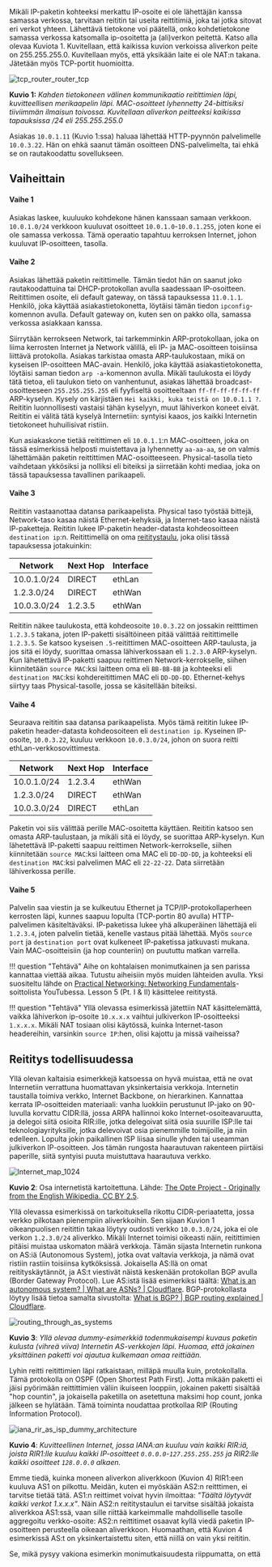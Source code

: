 Mikäli IP-paketin kohteeksi merkattu IP-osoite ei ole lähettäjän kanssa samassa verkossa, tarvitaan reititin tai useita reittitimiä, joka tai jotka sitovat eri verkot yhteen. Lähettävä tietokone voi päätellä, onko kohdetietokone samassa verkossa katsomalla ip-osoitetta ja (ali)verkon peitettä. Katso alla olevaa Kuviota 1. Kuvitellaan, että kaikissa kuvion verkoissa aliverkon peite on 255.255.255.0. Kuvitellaan myös, että yksikään laite ei ole NAT:n takana. Jätetään myös TCP-portit huomioitta.

![tcp_router_router_tcp](../images/tcp_router_router_tcp.svg)

**Kuvio 1:** *Kahden tietokoneen välinen kommunikaatio reitittimien läpi, kuvitteellisen merikaapelin läpi. MAC-osoitteet lyhennetty 24-bittisiksi tiiviimmän ilmaisun toivossa. Kuvitellaan aliverkon peitteeksi kaikissa tapauksissa /24 eli 255.255.255.0*

Asiakas `10.0.1.11` (Kuvio 1:ssa) haluaa lähettää HTTP-pyynnön palvelimelle `10.0.3.22`. Hän on ehkä saanut tämän osoitteen DNS-palvelimelta, tai ehkä se on rautakoodattu sovellukseen.

## Vaiheittain

#### Vaihe 1

Asiakas laskee, kuuluuko kohdekone hänen kanssaan samaan verkkoon. `10.0.1.0/24` verkkoon kuuluvat osoitteet `10.0.1.0`-`10.0.1.255`, joten kone ei ole samassa verkossa. Tämä operaatio tapahtuu kerroksen Internet, johon kuuluvat IP-osoitteen, tasolla.



#### Vaihe 2

Asiakas lähettää paketin reitittimelle. Tämän tiedot hän on saanut joko rautakoodattuina tai DHCP-protokollan avulla saadessaan IP-osoitteen. Reitittimen osoite, eli default gateway, on tässä tapauksessa `11.0.1.1`. Henkilö, joka käyttää asiakastietokonetta, löytäisi tämän tiedon `ipconfig`-komennon avulla. Default gateway on, kuten sen on pakko olla, samassa verkossa asiakkaan kanssa. 

Siirrytään kerrokseen Network, tai tarkemminkin ARP-protokollaan, joka on liima kerrosten Internet ja Network välillä, eli IP- ja MAC-osoitteen toisiinsa liittävä protokolla. Asiakas tarkistaa omasta ARP-taulukostaan, mikä on kyseisen IP-osoitteen MAC-avain. Henkilö, joka käyttää asiakastietokonetta, löytäisi saman tiedon `arp -a`-komennon avulla. Mikäli taulukosta ei löydy tätä tietoa, eli taulukon tieto on vanhentunut, asiakas lähettää broadcast-osoitteeseen `255.255.255.255` eli fyyfiseltä osoitteeltaan `ff-ff-ff-ff-ff-ff` ARP-kyselyn. Kysely on kärjistäen `Hei kaikki, kuka teistä on 10.0.1.1 ?`. Reititin luonnollisesti vastaisi tähän kyselyyn, muut lähiverkon koneet eivät. Reititin ei välitä tätä kyselyä Internetiin: syntyisi kaaos, jos kaikki Internetin tietokoneet huhuilisivat ristiin.

Kun asiakaskone tietää reitittimen eli `10.0.1.1`:n MAC-osoitteen, joka on tässä esimerkissä helposti muistettava ja lyhennetty `aa-aa-aa`, se on valmis lähettämään paketin reittittimen MAC-osoitteeseen. Physical-tasolla tieto vaihdetaan ykkösiksi ja nolliksi eli biteiksi ja siirretään kohti mediaa, joka on tässä tapauksessa tavallinen parikaapeli.



#### Vaihe 3

Reititin vastaanottaa datansa parikaapelista. Physical taso työstää bittejä, Network-taso kasaa näistä Ethernet-kehyksiä, ja Internet-taso kasaa näistä IP-paketteja. Reititin lukee IP-paketin header-datasta kohdeosoitteen `destination ip`:n. Reitittimellä on oma [reititystaulu](https://en.wikipedia.org/wiki/Routing_table), joka olisi tässä tapauksessa jotakuinkin:

| Network     | Next Hop | Interface |
| ----------- | -------- | --------- |
| 10.0.1.0/24 | DIRECT   | ethLan    |
| 1.2.3.0/24  | DIRECT   | ethWan    |
| 10.0.3.0/24 | 1.2.3.5  | ethWan    |

Reititin näkee taulukosta, että kohdeosoite `10.0.3.22` on jossakin reitttimen `1.2.3.5` takana, joten IP-paketti sisältöineen pitää välittää reitittimelle `1.2.3.5`. Se katsoo kyseisen `.5`-reitittimen MAC-osoitteen ARP-taulusta, ja jos sitä ei löydy, suorittaa omassa lähiverkossaan eli `1.2.3.0` ARP-kyselyn. Kun lähetettävä IP-paketti saapuu reittimen Network-kerrokselle, siihen kiinnitetään `source MAC`:ksi laitteen oma eli `BB-BB-BB` ja kohteeksi eli `destination MAC`:ksi kohdereitittimen MAC eli `DD-DD-DD`. Ethernet-kehys siirtyy taas Physical-tasolle, jossa se käsitellään biteiksi.



#### Vaihe 4

Seuraava reititin saa datansa parikaapelista. Myös tämä reititin lukee IP-paketin header-datasta kohdeosoiteen eli `destination ip`. Kyseinen IP-osoite, `10.0.3.22`, kuuluu verkkoon `10.0.3.0/24`, johon on suora reitti ethLan-verkkosovittimesta.

| Network     | Next Hop | Interface |
| ----------- | -------- | --------- |
| 10.0.1.0/24 | 1.2.3.4  | ethWan    |
| 1.2.3.0/24  | DIRECT   | ethWan    |
| 10.0.3.0/24 | DIRECT   | ethLan    |

Paketin voi siis välittää perille MAC-osoitetta käyttäen. Reititin katsoo sen omasta ARP-taulustaan, ja mikäli sitä ei löydy, se suorittaa ARP-kyselyn. Kun lähetettävä IP-paketti saapuu reittimen Network-kerrokselle, siihen kiinnitetään `source MAC`:ksi laitteen oma MAC eli `DD-DD-DD`, ja kohteeksi eli `destination MAC`:ksi palvelimen MAC eli `22-22-22`. Data siirretään lähiverkossa perille.



#### Vaihe 5

Palvelin saa viestin ja se kulkeutuu Ethernet ja TCP/IP-protokollaperheen kerrosten läpi, kunnes saapuu lopulta (TCP-portin 80 avulla) HTTP-palvelimen käsiteltäväksi. IP-paketissa lukee yhä alkuperäinen lähettäjä eli `1.2.3.4`, joten palvelin tietää, kenelle vastaus pitää lähettää. Myös `source port` ja `destination port` ovat kulkeneet IP-paketissa jatkuvasti mukana. Vain MAC-osoitteisiin (ja hop counteriin) on puututtu matkan varrella.



!!! question "Tehtävä"
    Aihe on kohtalaisen monimutkainen ja sen parissa kannattaa viettää aikaa. Tutustu aiheisiin myös muiden lähteiden avulla. Yksi suositeltu lähde on [Practical Networking: Networking Fundamentals](https://www.youtube.com/watch?v=bj-Yfakjllc&list=PLIFyRwBY_4bRLmKfP1KnZA6rZbRHtxmXi)-soittolista YouTubessa. Lesson 5 (Pt. I & II) käsittelee reititystä.



!!! question "Tehtävä"
    Yllä olevassa esimerkissä jätettiin NAT käsittelemättä, vaikka lähiverkon ip-osoite `10.x.x.x` vaihtui julkiverkon IP-osoitteeksi `1.x.x.x`. Mikäli NAT tosiaan olisi käytössä, kuinka Internet-tason headereihin, varsinkin `source IP`:hen, olisi kajottu ja missä vaiheissa?



## Reititys todellisuudessa

Yllä olevan kaltaisia esimerkkejä katsoessa on hyvä muistaa, että ne ovat Internetiin verrattuna huomattavan yksinkertaisia verkkoja. Internetin taustalla toimiva verkko, Internet Backbone, on hierarkinen. Kannattaa kerrata IP-osoitteiden materiaali: vanha luokkiin perustunut IP-jako on 90-luvulla korvattu CIDR:llä, jossa ARPA hallinnoi koko Internet-osoiteavaruutta, ja delegoi siitä osioita RIR:ille, jotka delegoivat siitä osia suurille ISP:lle tai teknologiayrityksille, jotka delevoivat osia pienemmille toimijoille, ja niin edelleen. Lopulta jokin paikallinen ISP liisaa sinulle yhden tai useamman julkiverkon IP-osoitteen. Jos tämän rungosta haarautuvan rakenteen piirtäisi paperille, siitä syntyisi puuta muistuttava haarautuva verkko.

![Internet_map_1024](../images/Internet_map_1024.jpg)

**Kuvio 2**: Osa internetistä kartoitettuna. Lähde: [The Opte Project - Originally from the English Wikipedia. CC BY 2.5](https://commons.wikimedia.org/w/index.php?curid=1538544). 

Yllä olevassa esimerkissä on tarkoituksella rikottu CIDR-periaatetta, jossa verkko pilkotaan pienempiin aliverkkoihin. Sen sijaan Kuvion 1 oikeanpuolisen reitittin takaa löytyy oudosti verkko `10.0.3.0/24`, joka ei ole verkon `1.2.3.0/24` aliverkko. Mikäli Internet toimisi oikeasti näin, reitittimien pitäisi muistaa uskomaton määrä verkkoja. Tämän sijasta Internetin runkona on AS:iä (Autonomous System), jotka ovat valtavia verkkoja, ja nämä ovat ristiin rastiin toisiinsa kytköksissä. Jokaisella AS:llä on omat reitityskäytännöt, ja AS:t viestivät näistä keskenään protokollan BGP avulla (Border Gateway Protocol). Lue AS:istä lisää esimerkiksi täältä: [What is an autonomous system? | What are ASNs? | Cloudflare](https://www.cloudflare.com/learning/network-layer/what-is-an-autonomous-system/). BGP-protokollasta löytyy lisää tietoa samalta sivustolta: [What is BGP? | BGP routing explained | Cloudflare](https://www.cloudflare.com/learning/security/glossary/what-is-bgp/).

![routing_through_as_systems](../images/routing_through_as_systems.svg)

**Kuvio 3**: *Yllä olevaa dummy-esimerkkiä todenmukaisempi kuvaus paketin kulusta (vihreä viiva) Internetin AS-verkkojen läpi. Huomaa, että jokainen yksittäinen paketti voi ajautua kulkemaan omaa reittiään.*

Lyhin reitti reitittimien läpi ratkaistaan, milläpä muulla kuin, protokollalla. Tämä protokolla on OSPF (Open Shortest Path First). Jotta mikään paketti ei jäisi pyörimään reittittimien väliin ikuiseen looppiin, jokainen paketti sisältää "hop countin", ja jokaisella paketilla on asetettuna maksimi hop count, jonka jälkeen se hylätään. Tämä toiminta noudattaa protkollaa RIP (Routing Information Protocol).

![iana_rir_as_isp_dummy_architecture](../images/iana_rir_as_isp_dummy_architecture.png)

**Kuvio 4**: *Kuvitteellinen Internet, jossa IANA:an kuuluu vain kaikki RIR:iä, joista RIR1:lle kuuluu kaikki IP-osoitteet `0.0.0.0`-`127.255.255.255` ja RIR2:lle kaikki osoitteet `128.0.0.0` alkaen.* 

Emme tiedä, kuinka moneen aliverkon aliverkkoon (Kuvion 4) RIR1:een kuuluva AS1 on pilkottu. Meidän, kuten ei myöskään AS2:n reitttimen, ei tarvitse tietää tätä. AS1:n reittimet voivat hyvin ilmoittaa: *"Täältä löytyvät kaikki verkot 1.x.x.x"*. Näin AS2:n reititystaulun ei tarvitse sisältää jokaista aliverkkoa AS1:ssä, vaan sille riittää karkeimmalle mahdolliselle tasolle aggregoitu verkko-osoite: AS2:n reittitimet osaavat kyllä viedä paketin IP-osoitteen perusteella oikeaan aliverkkoon. Huomaathan, että Kuvion 4 esimerkissä AS:t on yksinkertaistettu siten, että niillä on vain yksi reititin.

Se, mikä pysyy vakiona esimerkin monimutkaisuudesta riippumatta, on että